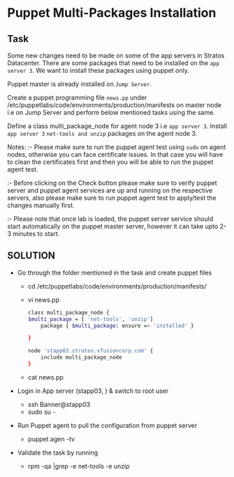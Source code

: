 # Puppet Multi-Packages Installation

## Task

Some new changes need to be made on some of the app servers in Stratos Datacenter. There are some packages that need to be installed on the `app server 3`. We want to install these packages using puppet only.

Puppet master is already installed on `Jump Server`.

Create a puppet programming file `news.pp` under /etc/puppetlabs/code/environments/production/manifests on master node i.e on Jump Server and perform below mentioned tasks using the same.

Define a class multi_package_node for agent node 3 i.e `app server 3`. Install `app server 3` `net-tools and unzip` packages on the agent node 3.

Notes: :- Please make sure to run the puppet agent test using `sudo` on agent nodes, otherwise you can face certificate issues. In that case you will have to clean the certificates first and then you will be able to run the puppet agent test.

:- Before clicking on the Check button please make sure to verify puppet server and puppet agent services are up and running on the respective servers, also please make sure to run puppet agent test to apply/test the changes manually first.

:- Please note that once lab is loaded, the puppet server service should start automatically on the puppet master server, however it can take upto 2-3 minutes to start.

## SOLUTION

* Go through the folder mentioned in the task and create puppet files 
    - cd /etc/puppetlabs/code/environments/production/manifests/

    - vi news.pp
        ```bash
        class multi_package_node {
        $multi_package = [ 'net-tools', 'unzip']
            package { $multi_package: ensure => 'installed' }

        }

        node 'stapp03.stratos.xfusioncorp.com' {
            include multi_package_node
        }
        ```

    - cat news.pp

* Login in  App server  (stapp03, ) & switch to root  user 
    -  ssh Banner@stapp03
    -  sudo su -

* Run Puppet agent to pull the configuration from puppet server
    - puppet agen -tv

* Validate the task by running
    - rpm -qa |grep -e net-tools -e unzip
